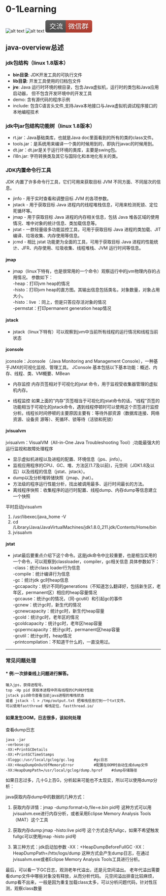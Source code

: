 # 0-1Learning

![alt text](../static/common/svg/luoxiaosheng.svg "公众号")
![alt text](../static/common/svg/luoxiaosheng_learning.svg "学习")
![alt text](../static/common/svg/luoxiaosheng_wechat.svg "微信")

## java-overview总述

### jdk包结构（linux 1.8版本）
- **bin目录**: JDK开发工具的可执行文件
- **lib目录**: 开发工具使用的归档包文件
- **jre**:  Java 运行时环境的根目录，包含Java虚拟机，运行时的类包和Java应用启动器， 但不包含开发环境中的开发工具
- demo: 含有源代码的程序示例
- include: 包含C语言头文件,支持Java本地接口与Java虚拟机调试程序接口的本地编程技术

### jdk中jar包结构功能树（linux 1.8版本）
- rt.jar：Java基础类库，也就是Java doc里面看到的所有的类的class文件。
- tools.jar：是系统用来编译一个类的时候用到的，即执行javac的时候用到。
- dt.jar：dt.jar是关于运行环境的类库，主要是swing包。
- i18n.jar: 字符转换类及其它与国际化和本地化有关的类。

### JDK内置命令行工具
JDK 内置了许多命令行工具，它们可用来获取目标 JVM 不同方面、不同层次的信息。

- jinfo - 用于实时查看和调整目标 JVM 的各项参数。
- jstack - 用于获取目标 Java 进程内的线程堆栈信息，可用来检测死锁、定位死循环等。
- jmap - 用于获取目标 Java 进程的内存相关信息，包括 Java 堆各区域的使用情况、堆中对象的统计信息、类加载信息等。
- jstat - 一款轻量级多功能监控工具，可用于获取目标 Java 进程的类加载、JIT 编译、垃圾收集、内存使用等信息。
- jcmd - 相比 jstat 功能更为全面的工具，可用于获取目标 Java 进程的性能统计、JFR、内存使用、垃圾收集、线程堆栈、JVM 运行时间等信息。

#### jmap

* jmap（linux下特有，也是很常用的一个命令）观察运行中的jvm物理内存的占用情况。
  参数如下：  
  -heap：打印jvm heap的情况  
  -histo：打印jvm heap的直方图。其输出信息包括类名，对象数量，对象占用大小。  
  -histo：live ：同上，但是只答应存活对象的情况  
  -permstat：打印permanent generation heap情况

#### jstack

* jstack（linux下特有）可以观察到jvm中当前所有线程的运行情况和线程当前状态

#### jconsole

jconsole：Jconsole （Java Monitoring and Management Console），一种基于JMX的可视化监视、管理工具。
JConsole 基本包括以下基本功能：概述、内存、线程、类、VM概要、MBean

- 内存监控
  内存页签相对于可视化的jstat 命令，用于监视受收集器管理的虚拟机内存。

- 线程监控
  如果上面的“内存”页签相当于可视化的jstat命令的话，“线程”页签的功能相当于可视化的jstack命令，遇到线程停顿时可以使用这个页签进行监控分析。线程长时间停顿的主要原因主要有：等待外部资源（数据库连接、网络资源、设备资
  源等）、死循环、锁等待（活锁和死锁）

#### jvisualvm
jvisualvm：VisualVM（All-in-One Java Troubleshooting Tool）;功能最强大的运行监视和故障处理程序
- 显示虚拟机进程以及进程的配置、环境信息（jps、jinfo）。
- 监视应用程序的CPU、GC、堆、方法区(1.7及以前)，元空间（JDK1.8及以后）以及线程的信息（jstat、jstack）。
- dump以及分析堆转储快照（jmap、jhat）。
- 方法级的程序运行性能分析，找出被调用最多、运行时间最长的方法。
- 离线程序快照：收集程序的运行时配置、线程dump、内存dump等信息建立一个快照

平时启动jvisualvm
1. /usr/libexec/java_home -V
2. cd /Library/Java/JavaVirtualMachines/jdk1.8.0_211.jdk/Contents/Home/bin
3. jvisualvm

#### jstat
* jstat最后要重点介绍下这个命令。这是jdk命令中比较重要，也是相当实用的一个命令，可以观察到classloader，compiler，gc相关信息
  具体参数如下：
  -class：统计class loader行为信息  
  -compile：统计编译行为信息  
  -gc：统计jdk gc时heap信息  
  -gccapacity：统计不同的generations（不知道怎么翻译好，包括新生区，老年区，permanent区）相应的heap容量情况  
  -gccause：统计gc的情况，（同-gcutil）和引起gc的事件  
  -gcnew：统计gc时，新生代的情况  
  -gcnewcapacity：统计gc时，新生代heap容量  
  -gcold：统计gc时，老年区的情况  
  -gcoldcapacity：统计gc时，老年区heap容量  
  -gcpermcapacity：统计gc时，permanent区heap容量  
  -gcutil：统计gc时，heap情况  
  -printcompilation：不知道干什么的，一直没用过。



------

### 常见问题处理
#### * 例:一次排查线上问题进行解答。
~~~~
输入jps，获得进程号。
top -Hp pid 获取本进程中所有线程的CPU耗时性能
jstack pid命令查看当前java进程的堆栈状态
或者 jstack -l > /tmp/output.txt 把堆栈信息打到一个txt文件。
可以使用fastthread 堆栈定位，fastthread.io/
~~~~

#### 如果发生OOM，日志很多，该如何处理
查看dump日志
```
java -jar 
-verbose:gc 
-XX:+PrintGCDetails 
-XX:+PrintGCTimeStamps 
-Xloggc:/usr/local/gclog/gc.log         #gc日志 
-XX:+HeapDumpOnOutOfMemoryError         #配置在OOM时自动生成dump文件
-XX:HeapDumpPath=/usr/local/gclog/dump.hprof    #dump存储路径
```

如果日志过多，几十G上百G，分析起来可能也不太现实，所以可以使用dump分析：

java获取内存dump中的数据的几种方式：
1. 获取内存详情：jmap -dump:format=b,file=e.bin pid号
这种方式可以用jvisualvm.exe进行内存分析，或者采用Eclipse Memory Analysis Tools（MAT）这个工具

2. 获取内存dump:jmap -histo:live pid号
这个方式会先fullgc，如果不希望触发fullgc可以使用jmap -histo pid号

3. 第三种方式：jdk启动加参数
-XX：+HeapDumpBeforeFullGC
-XX：HeapDumpPath=/httx/logs/dump
这种方式会产生dump日志，在通过jvisualvm.exe或者Eclipse Memory Analysis Tools工具进行分析。

最后，可以看一下GC日志，观测老年代溢出，还是元空间溢出。
老年代溢出需要看dump文件中哪些对象没有释放，从而分析代码。
元空间溢出排查比较麻烦，dump看不出来，一般是因为重复加载class太多，可以分析问题代码，针对性压测，观察class数量





